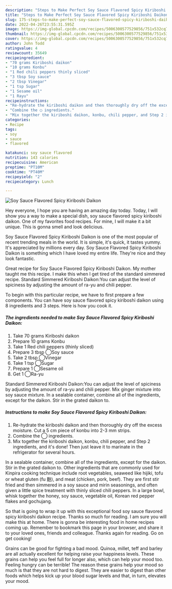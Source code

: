 ```yaml
---
description: "Steps to Make Perfect Soy Sauce Flavored Spicy Kiriboshi Daikon"
title: "Steps to Make Perfect Soy Sauce Flavored Spicy Kiriboshi Daikon"
slug: 175-steps-to-make-perfect-soy-sauce-flavored-spicy-kiriboshi-daikon
date: 2022-04-26T23:55:31.595Z
image: https://img-global.cpcdn.com/recipes/5006300577529856/751x532cq70/soy-sauce-flavored-spicy-kiriboshi-daikon-recipe-main-photo.jpg
thumbnail: https://img-global.cpcdn.com/recipes/5006300577529856/751x532cq70/soy-sauce-flavored-spicy-kiriboshi-daikon-recipe-main-photo.jpg
cover: https://img-global.cpcdn.com/recipes/5006300577529856/751x532cq70/soy-sauce-flavored-spicy-kiriboshi-daikon-recipe-main-photo.jpg
author: John Todd
ratingvalue: 4
reviewcount: 35649
recipeingredient:
- "70 grams Kiriboshi daikon"
- "10 grams Konbu"
- "1 Red chili peppers thinly sliced"
- "3 tbsp Soy sauce"
- "2 tbsp Vinegar"
- "1 tsp Sugar"
- "1 Sesame oil"
- "1 Rayu"
recipeinstructions:
- "Re-hydrate the kiriboshi daikon and then thoroughly dry off the excess moisture. Cut a 5 cm piece of konbu into 2-3 mm strips."
- "Combine the ◯ ingredients."
- "Mix together the kiriboshi daikon, konbu, chili pepper, and Step 2 ingredients, and it&#39;s done! Then just leave it to marinate in the refrigerator for several hours."
categories:
- Recipe
tags:
- soy
- sauce
- flavored

katakunci: soy sauce flavored 
nutrition: 143 calories
recipecuisine: American
preptime: "PT10M"
cooktime: "PT40M"
recipeyield: "2"
recipecategory: Lunch

---
```



![Soy Sauce Flavored Spicy Kiriboshi Daikon](https://img-global.cpcdn.com/recipes/5006300577529856/751x532cq70/soy-sauce-flavored-spicy-kiriboshi-daikon-recipe-main-photo.jpg)

Hey everyone, I hope you are having an amazing day today. Today, I will show you a way to make a special dish, soy sauce flavored spicy kiriboshi daikon. One of my favorites food recipes. For mine, I will make it a bit unique. This is gonna smell and look delicious.

Soy Sauce Flavored Spicy Kiriboshi Daikon is one of the most popular of recent trending meals in the world. It is simple, it's quick, it tastes yummy. It's appreciated by millions every day. Soy Sauce Flavored Spicy Kiriboshi Daikon is something which I have loved my entire life. They're nice and they look fantastic.

Great recipe for Soy Sauce Flavored Spicy Kiriboshi Daikon. My mother taught me this recipe. I make this when I get tired of the standard simmered recipe. Standard Simmered Kiriboshi Daikon:You can adjust the level of spiciness by adjusting the amount of ra-yu and chili pepper.


To begin with this particular recipe, we have to first prepare a few components. You can have soy sauce flavored spicy kiriboshi daikon using 8 ingredients and 3 steps. Here is how you cook it.

<!--inarticleads1-->

##### The ingredients needed to make Soy Sauce Flavored Spicy Kiriboshi Daikon:

1. Take 70 grams Kiriboshi daikon
1. Prepare 10 grams Konbu
1. Take 1 Red chili peppers (thinly sliced)
1. Prepare 3 tbsp ◯Soy sauce
1. Take 2 tbsp ◯Vinegar
1. Take 1 tsp ◯Sugar
1. Prepare 1 ◯Sesame oil
1. Get 1 ◯Ra-yu


Standard Simmered Kiriboshi Daikon:You can adjust the level of spiciness by adjusting the amount of ra-yu and chili pepper. Mix ginger mixture into soy sauce mixture. In a sealable container, combine all of the ingredients, except for the daikon. Stir in the grated daikon to. 

<!--inarticleads2-->

##### Instructions to make Soy Sauce Flavored Spicy Kiriboshi Daikon:

1. Re-hydrate the kiriboshi daikon and then thoroughly dry off the excess moisture. Cut a 5 cm piece of konbu into 2-3 mm strips.
1. Combine the ◯ ingredients.
1. Mix together the kiriboshi daikon, konbu, chili pepper, and Step 2 ingredients, and it&#39;s done! Then just leave it to marinate in the refrigerator for several hours.


In a sealable container, combine all of the ingredients, except for the daikon. Stir in the grated daikon to. Other ingredients that are commonly used for Kinpira cooking technique include root vegetables, seaweed like hijiki, tofu or wheat gluten (fu 麩), and meat (chicken, pork, beef). They are first stir fried and then simmered in a soy sauce and mirin seasonings, and often given a little spice treatment with thinly sliced chili peppers. In a large bowl, whisk together the honey, soy sauce, vegetable oil, Korean red pepper flakes and gochujang. 

So that is going to wrap it up with this exceptional food soy sauce flavored spicy kiriboshi daikon recipe. Thanks so much for reading. I am sure you will make this at home. There is gonna be interesting food in home recipes coming up. Remember to bookmark this page in your browser, and share it to your loved ones, friends and colleague. Thanks again for reading. Go on get cooking!

Grains can be good for fighting a bad mood. Quinoa, millet, teff and barley are all actually excellent for helping raise your happiness levels. These grains can help you feel full for longer also, which can help your mood too. Feeling hungry can be terrible! The reason these grains help your mood so much is that they are not hard to digest. They are easier to digest than other foods which helps kick up your blood sugar levels and that, in turn, elevates your mood.
